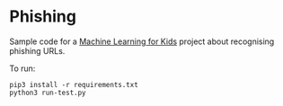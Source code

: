 # Phishing

Sample code for a [Machine Learning for Kids](https://machinelearningforkids.co.uk/) project about recognising phishing URLs.

To run:

```
pip3 install -r requirements.txt
python3 run-test.py
```
